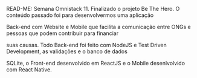 READ-ME:
Semana Omnistack 11. Finalizado o projeto Be The Hero. O conteúdo passado foi para desenvolvermos uma aplicação 

Back-end com Website e Mobile que facilita a comunicação entre ONGs e pessoas que podem contribuir para financiar 

suas causas. Todo Back-end foi feito com NodeJS e Test Driven Development, as validações e o banco de dados 

SQLite, o Front-end desenvolvido em ReactJS e o Mobile desenlvolvido com React Native.
